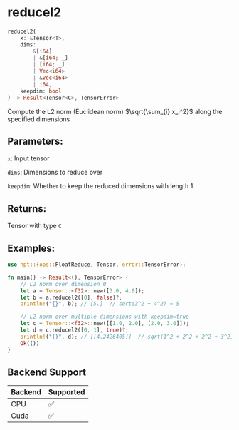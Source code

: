 # reducel2
```rust
reducel2(
    x: &Tensor<T>, 
    dims: 
        &[i64]
        | &[i64; _]
        | [i64; _] 
        | Vec<i64> 
        | &Vec<i64>
        | i64, 
    keepdim: bool
) -> Result<Tensor<C>, TensorError>
```
Compute the L2 norm (Euclidean norm) $\sqrt{\sum_{i} x_i^2}$ along the specified dimensions

## Parameters:
`x`: Input tensor

`dims`: Dimensions to reduce over

`keepdim`: Whether to keep the reduced dimensions with length 1

## Returns:
Tensor with type `C`

## Examples:
```rust
use hpt::{ops::FloatReduce, Tensor, error::TensorError};

fn main() -> Result<(), TensorError> {
    // L2 norm over dimension 0
    let a = Tensor::<f32>::new([3.0, 4.0]);
    let b = a.reducel2([0], false)?;
    println!("{}", b); // [5.]  // sqrt(3^2 + 4^2) = 5

    // L2 norm over multiple dimensions with keepdim=true
    let c = Tensor::<f32>::new([[1.0, 2.0], [2.0, 3.0]]);
    let d = c.reducel2([0, 1], true)?;
    println!("{}", d); // [[4.2426405]]  // sqrt(1^2 + 2^2 + 2^2 + 3^2) ≈ 4.24
    Ok(())
}
```
## Backend Support
| Backend | Supported |
|---------|-----------|
| CPU     | ✅         |
| Cuda    | ✅        |